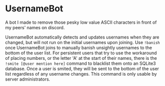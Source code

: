 # UsernameBot

A bot I made to remove those pesky low value ASCII characters in front of my peers' names on discord.


UsernameBot automatically detects and updates usernames when they are changed, but will not run on the initial usernames upon joining. 
Use `!banish` once UsernameBot joins to manually banish unsightly usernames to the bottom of the user list.
For persistent users that try to use the workaround of placing numbers, or the letter 'A' at the start of their names, 
there is the `!smite [@user mention here]` command to blacklist them onto an SQLite3 database. Once a user is smited,
they will be sent to the bottom of the user list regardless of any username changes. This command is only usable by 
server administrators. 
